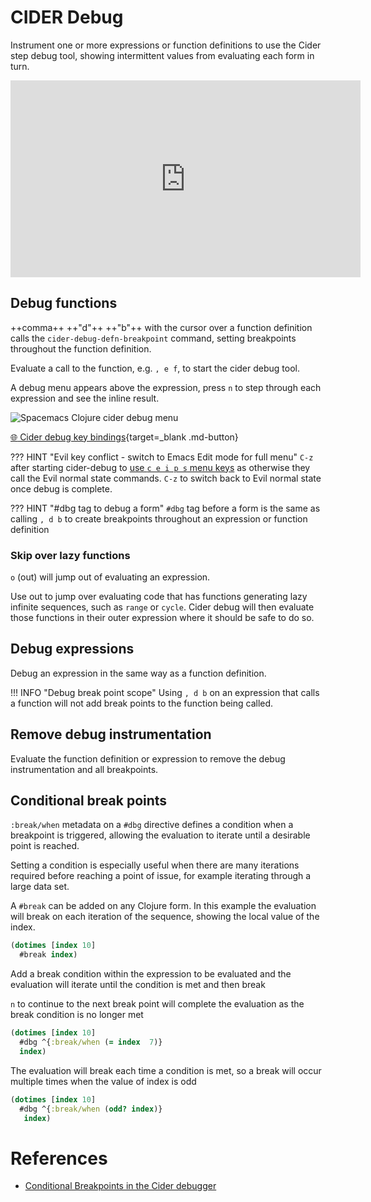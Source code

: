 # CIDER Debug

Instrument one or more expressions or function definitions to use the Cider step debug tool, showing intermittent values from evaluating each form in turn.

<p style="text-align:center">
<iframe width="560" height="315" src="https://www.youtube.com/embed/pyIbP4BOGpQ" title="YouTube video player" frameborder="0" allow="accelerometer; autoplay; clipboard-write; encrypted-media; gyroscope; picture-in-picture" allowfullscreen></iframe>
</p>

## Debug functions

++comma++ ++"d"++ ++"b"++  with the cursor over a function definition calls the `cider-debug-defn-breakpoint` command, setting breakpoints throughout the function definition. 

Evaluate a call to the function, e.g. `, e f`, to start the cider debug tool.

A debug menu appears above the expression, press `n` to step through each expression and see the inline result.

![Spacemacs Clojure cider debug menu](https://github.com/practicalli/graphic-design/blob/live/editors/spacemacs/screenshots/spacemacs-clojure-cider-debug-menu.png?raw=true)

[:globe_with_meridians: Cider debug key bindings](https://docs.cider.mx/cider/debugging/debugger.html#keys){target=_blank .md-button} 

??? HINT "Evil key conflict - switch to Emacs Edit mode for full menu"
    `C-z` after starting cider-debug to [use `c e i p s` menu keys](https://github.com/syl20bnr/spacemacs/issues/13594) as otherwise they call the Evil normal state commands.  `C-z` to switch back to Evil normal state once debug is complete.


??? HINT "#dbg tag to debug a form"
    `#dbg` tag before a form is the same as calling `, d b` to create breakpoints throughout an expression or function definition


### Skip over lazy functions

`o` (out) will jump out of evaluating an expression.

Use out to jump over evaluating code that has functions generating lazy infinite sequences, such as `range` or `cycle`.  Cider debug will then evaluate those functions in their outer expression where it should be safe to do so.


## Debug expressions

Debug an expression in the same way as a function definition.  

!!! INFO "Debug break point scope"
    Using `, d b` on an expression that calls a function will not add break points to the function being called.


## Remove debug instrumentation

Evaluate the function definition or expression to remove the debug instrumentation and all breakpoints.


## Conditional break points

`:break/when` metadata on a `#dbg` directive defines a condition when a breakpoint is triggered, allowing the evaluation to iterate until a desirable point is reached.

Setting a condition is especially useful when there are many iterations required before reaching a point of issue, for example iterating through a large data set.

A `#break` can be added on any Clojure form.  In this example the evaluation will break on each iteration of the sequence, showing the local value of the index.

```clojure
(dotimes [index 10]
  #break index)
```

Add a break condition within the expression to be evaluated and the evaluation will iterate until the condition is met and then break

`n` to continue to the next break point will complete the evaluation as the break condition is no longer met

```clojure
(dotimes [index 10]
  #dbg ^{:break/when (= index  7)}
  index)
```

The evaluation will break each time a condition is met, so a break will occur multiple times when the value of index is odd

```clojure
(dotimes [index 10]
  #dbg ^{:break/when (odd? index)}
   index)
```


# References

* [Conditional Breakpoints in the Cider debugger](http://endlessparentheses.com/conditional-breakpoints-in-the-cider-debugger.html)
